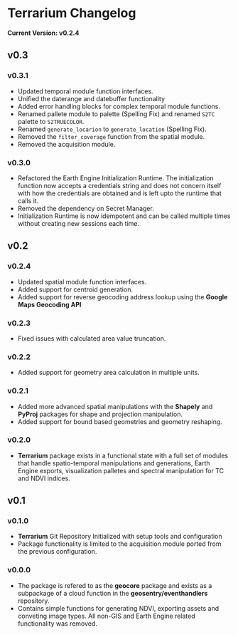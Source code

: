 # Terrarium Changelog

**Current Version: v0.2.4**

## v0.3

### v0.3.1
- Updated temporal module function interfaces.
- Unified the daterange and datebuffer functionality
- Added error handling blocks for complex temporal module functions.
- Renamed pallete module to palette (Spelling Fix) and renamed ``S2TC`` palette to ``S2TRUECOLOR``.
- Renamed ``generate_locarion`` to ``generate_location`` (Spelling Fix).
- Removed the ``filter_coverage`` function from the spatial module.
- Removed the acquisition module.

### v0.3.0
- Refactored the Earth Engine Initialization Runtime. The initialization function now accepts a credentials string and does not concern itself with how the credentials are obtained and is left upto the runtime that calls it.
- Removed the dependency on Secret Manager. 
- Initialization Runtime is now idempotent and can be called multiple times without creating new sessions each time.

## v0.2

### v0.2.4
- Updated spatial module function interfaces.
- Added support for centroid generation.
- Added support for reverse geocoding address lookup using the **Google Maps Geocoding API**

### v0.2.3
- Fixed issues with calculated area value truncation.

### v0.2.2
- Added support for geometry area calculation in multiple units.

### v0.2.1
- Added more advanced spatial manipulations with the **Shapely** and **PyProj** packages for shape and projection manipulation.
- Added support for bound based geometries and geometry reshaping.

### v0.2.0
- **Terrarium** package exists in a functional state with a full set of modules that handle spatio-temporal manipulations and generations, Earth Engine exports, visualization palletes and spectral manipulation for TC and NDVI indices.

## v0.1

### v0.1.0
- **Terrarium** Git Repository Initialized with setup tools and configuration
- Package functionality is limited to the acquisition module ported from the previous configuration.

### v0.0.0
- The package is refered to as the **geocore** package and exists as a subpackage of a cloud function in the **geosentry/eventhandlers** repository.
- Contains simple functions for generating NDVI, exporting assets and conveting image types. All non-GIS and Earth Engine related functionality was removed.